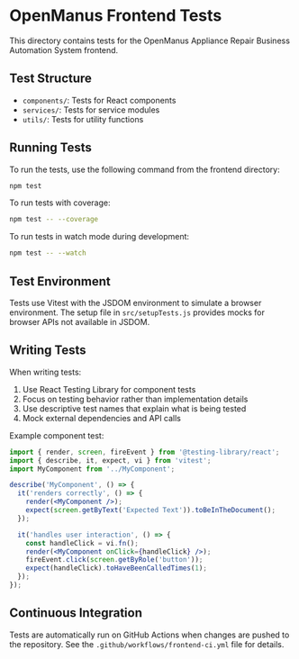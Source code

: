 # OpenManus Frontend Tests

This directory contains tests for the OpenManus Appliance Repair Business Automation System frontend.

## Test Structure

- `components/`: Tests for React components
- `services/`: Tests for service modules
- `utils/`: Tests for utility functions

## Running Tests

To run the tests, use the following command from the frontend directory:

```bash
npm test
```

To run tests with coverage:

```bash
npm test -- --coverage
```

To run tests in watch mode during development:

```bash
npm test -- --watch
```

## Test Environment

Tests use Vitest with the JSDOM environment to simulate a browser environment. The setup file in `src/setupTests.js` provides mocks for browser APIs not available in JSDOM.

## Writing Tests

When writing tests:

1. Use React Testing Library for component tests
2. Focus on testing behavior rather than implementation details
3. Use descriptive test names that explain what is being tested
4. Mock external dependencies and API calls

Example component test:

```jsx
import { render, screen, fireEvent } from '@testing-library/react';
import { describe, it, expect, vi } from 'vitest';
import MyComponent from '../MyComponent';

describe('MyComponent', () => {
  it('renders correctly', () => {
    render(<MyComponent />);
    expect(screen.getByText('Expected Text')).toBeInTheDocument();
  });

  it('handles user interaction', () => {
    const handleClick = vi.fn();
    render(<MyComponent onClick={handleClick} />);
    fireEvent.click(screen.getByRole('button'));
    expect(handleClick).toHaveBeenCalledTimes(1);
  });
});
```

## Continuous Integration

Tests are automatically run on GitHub Actions when changes are pushed to the repository. See the `.github/workflows/frontend-ci.yml` file for details. 